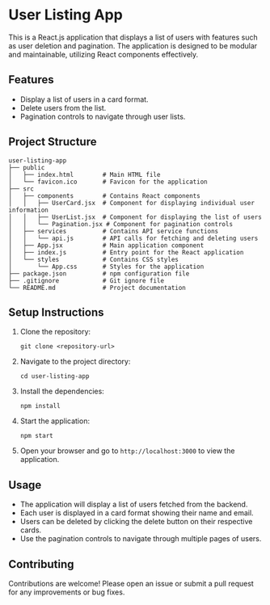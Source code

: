 # User Listing App

This is a React.js application that displays a list of users with features such as user deletion and pagination. The application is designed to be modular and maintainable, utilizing React components effectively.

## Features

- Display a list of users in a card format.
- Delete users from the list.
- Pagination controls to navigate through user lists.

## Project Structure

```
user-listing-app
├── public
│   ├── index.html        # Main HTML file
│   └── favicon.ico       # Favicon for the application
├── src
│   ├── components        # Contains React components
│   │   ├── UserCard.jsx  # Component for displaying individual user information
│   │   ├── UserList.jsx  # Component for displaying the list of users
│   │   └── Pagination.jsx # Component for pagination controls
│   ├── services          # Contains API service functions
│   │   └── api.js        # API calls for fetching and deleting users
│   ├── App.jsx           # Main application component
│   ├── index.js          # Entry point for the React application
│   └── styles            # Contains CSS styles
│       └── App.css       # Styles for the application
├── package.json          # npm configuration file
├── .gitignore            # Git ignore file
└── README.md             # Project documentation
```

## Setup Instructions

1. Clone the repository:
   ```
   git clone <repository-url>
   ```

2. Navigate to the project directory:
   ```
   cd user-listing-app
   ```

3. Install the dependencies:
   ```
   npm install
   ```

4. Start the application:
   ```
   npm start
   ```

5. Open your browser and go to `http://localhost:3000` to view the application.

## Usage

- The application will display a list of users fetched from the backend.
- Each user is displayed in a card format showing their name and email.
- Users can be deleted by clicking the delete button on their respective cards.
- Use the pagination controls to navigate through multiple pages of users.

## Contributing

Contributions are welcome! Please open an issue or submit a pull request for any improvements or bug fixes.